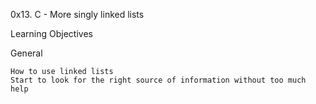 0x13. C - More singly linked lists

Learning Objectives

General

    How to use linked lists
    Start to look for the right source of information without too much help


